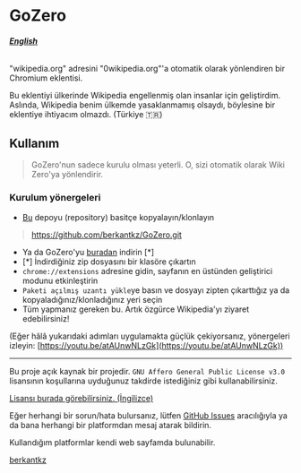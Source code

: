 # GoZero

###### __*[English](https://berkantkz.github.io/GoZero/)*__

"wikipedia.org" adresini "0wikipedia.org"'a otomatik olarak yönlendiren bir Chromium eklentisi.

Bu eklentiyi ülkerinde Wikipedia engellenmiş olan insanlar için geliştirdim. Aslında, Wikipedia benim ülkemde yasaklanmamış olsaydı, böylesine bir eklentiye ihtiyacım olmazdı. (Türkiye 🇹🇷)

## Kullanım

>GoZero'nun sadece kurulu olması yeterli. O, sizi otomatik olarak Wiki Zero'ya yönlendirir.

### Kurulum yönergeleri

* [Bu](https://github.com/berkantkz/GoZero) depoyu (repository) basitçe kopyalayın/klonlayın
> https://github.com/berkantkz/GoZero.git
* Ya da GoZero'yu [buradan](https://github.com/berkantkz/GoZero/archive/master.zip) indirin [*]
* [*] İndirdiğiniz zip dosyasını bir klasöre çıkartın
* ``` chrome://extensions ``` adresine gidin, sayfanın en üstünden geliştirici modunu etkinleştirin
* ```Paketi açılmış uzantı yükle```ye basın ve dosyayı zipten çıkarttığız ya da kopyaladığınız/klonladığınız yeri seçin
* Tüm yapmanız gereken bu. Artık özgürce Wikipedia'yı ziyaret edebilirsiniz!

(Eğer hâlâ yukarıdaki adımları uygulamakta güçlük çekiyorsanız, yönergeleri izleyin: [https://youtu.be/atAUnwNLzGk](https://youtu.be/atAUnwNLzGk))

---
Bu proje açık kaynak bir projedir. ```GNU Affero General Public License v3.0``` lisansının koşullarına uyduğunuz takdirde istediğiniz gibi kullanabilirsiniz.

[Lisansı burada görebilirsiniz. (İngilizce)](https://github.com/berkantkz/GoZero/blob/master/LICENSE)

Eğer herhangi bir sorun/hata bulursanız, lütfen [GitHub Issues](https://github.com/berkantkz/GoZero/issues) aracılığıyla ya da bana herhangi bir platformdan mesaj atarak bildirin.

Kullandığım platformlar kendi web sayfamda bulunabilir.

[berkantkz](https://berkantkz.github.io)
